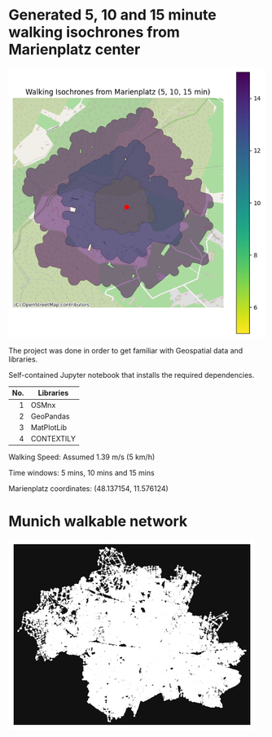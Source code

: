 # Generated 5, 10 and 15 minute walking isochrones from Marienplatz center
<picture>
 <img alt="Marienplatz" src="Marienplatz_reachable_walking_zones_from_center.png">
</picture>


The project was done in order to get familiar with Geospatial data and libraries. 

Self-contained Jupyter notebook that installs the required dependencies.

| No. | Libraries |
|----:|-----------|
|  1  |   OSMnx   |
|  2  | GeoPandas |
|  3  | MatPlotLib|
|  4  | CONTEXTILY|


Walking Speed: Assumed 1.39 m/s (5 km/h)

Time windows: 5 mins, 10 mins and 15 mins

Marienplatz coordinates: (48.137154, 11.576124)

# Munich walkable network
<picture>
 <img alt="Munich" src="munich_walkable.png">
</picture>